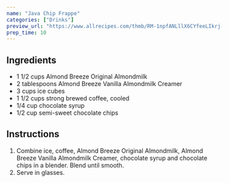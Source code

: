 ```yaml
---
name: "Java Chip Frappe"
categories: ["Drinks"]
preview_url: "https://www.allrecipes.com/thmb/RM-1npfANLllX6CYfeeLIkrj-ig=/1500x0/filters:no_upscale():max_bytes(150000):strip_icc():format(webp)/7375919-10_Java_Chip_Frappe_FY23_New_Recipes_P_22-blu-0153-4x3-c3a6751095d94c4aac23a75f6abd5caa.jpg"
prep_time: 10
---
```


## Ingredients

- 1 1/2 cups Almond Breeze Original Almondmilk
- 2 tablespoons Almond Breeze Vanilla Almondmilk Creamer
- 3 cups ice cubes
- 1 1/2 cups strong brewed coffee, cooled
- 1/4 cup chocolate syrup
- 1/2 cup semi-sweet chocolate chips

## Instructions

1. Combine ice, coffee, Almond Breeze Original Almondmilk, Almond Breeze Vanilla Almondmilk Creamer, chocolate syrup and chocolate chips in a blender. Blend until smooth.
2. Serve in glasses.


